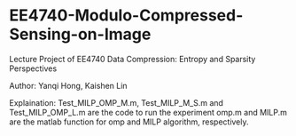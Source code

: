 # EE4740-Modulo-Compressed-Sensing-on-Image
Lecture Project of EE4740 Data Compression: Entropy and Sparsity Perspectives


Author: Yanqi Hong, Kaishen Lin


Explaination: Test_MILP_OMP_M.m, Test_MILP_M_S.m and Test_MILP_OMP_L.m are the code to run the experiment
              omp.m and MILP.m are the matlab function for omp and MILP algorithm, respectively.
